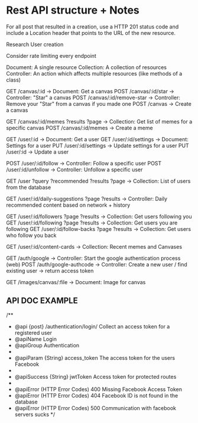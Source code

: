 # Rest API structure + Notes

For all post that resulted in a creation, use a HTTP 201 status code and include a 
Location header that points to the URL of the new resource.

Research User creation

Consider rate limiting every endpoint

Document: A single resource
Collection: A collection of resources
Controller: An action which affects multiple resources (like methods of a class)

GET  /canvas/:id -> Document: Get a canvas
POST /canvas/:id/star -> Controller: "Star" a canvas
POST /canvas/:id/remove-star -> Controller: Remove your "Star" from a canvas if you made one
POST /canvas -> Create a canvas

GET  /canvas/:id/memes ?results ?page -> Collection: Get list of memes for a specific canvas
POST /canvas/:id/memes -> Create a meme

GET  /user/:id -> Document: Get a user
GET  /user/:id/settings -> Document: Settings for a user
PUT  /user/:id/settings -> Update settings for a user
PUT  /user/:id -> Update a user

POST /user/:id/follow -> Controller: Follow a specific user
POST /user/:id/unfollow -> Controller: Unfollow a specific user

GET  /user ?query ?recommended ?results ?page -> Collection: List of users from the database

GET  /user/:id/daily-suggestions ?page ?results -> Controller: Daily recommended content based on network + history

GET  /user/:id/followers ?page ?results -> Collection: Get users following you
GET  /user/:id/following ?page ?results -> Collection: Get users you are following
GET  /user/:id/follow-backs ?page ?results -> Collection: Get users who follow you back

GET  /user/:id/content-cards -> Collection: Recent memes and Canvases

GET  /auth/google -> Controller: Start the google authentication process (web)
POST /auth/google-authcode -> Controller: Create a new user / find existing user -> return access token

GET  /images/canvas/:file -> Document: Image for canvas

## API DOC EXAMPLE

/**
 * @api {post} /authentication/login/ Collect an access token for a registered user
 * @apiName Login
 * @apiGroup Authentication
 *
 * @apiParam {String} access_token The access token for the users Facebook
 *
 * @apiSuccess {String} jwtToken Access token for protected routes
 *
 * @apiError (HTTP Error Codes) 400 Missing Facebook Access Token
 * @apiError (HTTP Error Codes) 404 Facebook ID is not found in the database
 * @apiError (HTTP Error Codes) 500 Communication with facebook servers sucks
 */
